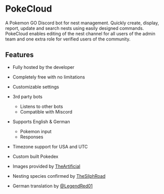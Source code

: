 # PokeCloud
A Pokemon GO Discord bot for nest management. Quickly create, display, report, update and search nests using easily designed commands. PokeCloud enables editing of the nest channel for all users of the admin team and one extra role for verified users of the community.

## Features
* Fully hosted by the developer
* Completely free with no limitations
* Customizable settings
* 3rd party bots
    * Listens to other bots
    * Compatible with Miscord
* Supports English & German
    * Pokemon input
    * Responses
* Timezone support for USA and UTC
* Custom built Pokedex


* Images provided by [TheArtificial](https://github.com/TheArtificial/pokemon-icons)
* Nesting species confirmed by [TheSilphRoad](https://thesilphroad.com/catalog)
* German translation by [@LegendRed01](https://github.com/LegendRed01)